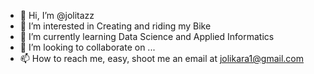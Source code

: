 - 👋 Hi, I’m @jolitazz
- 👀 I’m interested in Creating and riding my Bike
- 🌱 I’m currently learning Data Science and Applied Informatics
- 💞️ I’m looking to collaborate on ...
- 📫 How to reach me, easy, shoot me an email at jolikara1@gmail.com
<!---
✨  ✨ 
--->
